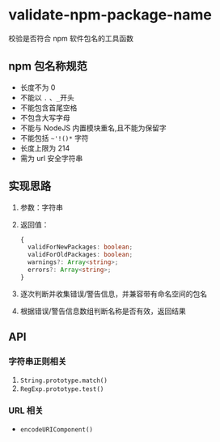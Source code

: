 # validate-npm-package-name

校验是否符合 npm 软件包名的工具函数

## npm 包名称规范

-   长度不为 0
-   不能以 `.` 、`_`开头
-   不能包含首尾空格
-   不包含大写字母
-   不能与 NodeJS 内置模块重名,且不能为保留字
-   不能包括 `~'!()*` 字符
-   长度上限为 214
-   需为 url 安全字符串

## 实现思路

1.  参数：字符串
2.  返回值：

    ```ts
    {
      validForNewPackages: boolean;
      validForOldPackages: boolean;
      warnings?: Array<string>;
      errors?: Array<string>;
    }
    ```

3.  逐次判断并收集错误/警告信息，并兼容带有命名空间的包名
4.  根据错误/警告信息数组判断名称是否有效，返回结果

## API

### 字符串正则相关

1. `String.prototype.match()`
2. `RegExp.prototype.test()`

### URL 相关

-   `encodeURIComponent()`
